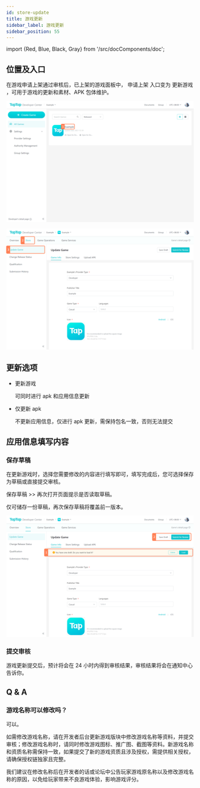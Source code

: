 ```yaml
---
id: store-update
title: 游戏更新
sidebar_label: 游戏更新
sidebar_position: 55
---
```

import {Red, Blue, Black, Gray} from '/src/docComponents/doc';


## 位置及入口

在游戏申请上架通过审核后，已上架的游戏面板中，<Blue> 申请上架 </Blue>入口变为 <Blue> 更新游戏 </Blue>，可用于游戏的更新和素材、APK 包体维护。

![ ](/img/Game-Update-1.png)  

![ ](/img/Game-Update-2.png)  

## 更新选项

- 更新游戏

    可同时进行 apk 和应用信息更新  

- 仅更新 apk

    不更新应用信息，仅进行 apk 更新，需保持包名一致，否则无法提交  

## 应用信息填写内容

### 保存草稿

在更新游戏时，选择您需要修改的内容进行填写即可，填写完成后，您可选择保存为草稿或直接提交审核。

保存草稿 >> 再次打开页面提示是否读取草稿。

仅可储存一份草稿，再次保存草稿将覆盖前一版本。

![ ](/img/Game-Update-3.png)  

### 提交审核

游戏更新提交后，预计将会在 24 小时内得到审核结果，审核结果将会在通知中心告诉你。

## Q & A

### 游戏名称可以修改吗？ 

可以。

如需修改游戏名称，请在开发者后台更新游戏版块中修改游戏名称等资料，并提交审核；修改游戏名称时，请同时修改游戏图标、推广图、截图等资料。新游戏名称和资质名称需保持一致，如果提交了新的游戏资质且涉及授权，需提供相关授权，请确保授权链独家且完整。

我们建议在修改名称后在开发者的话或论坛中公告玩家游戏原名称以及修改游戏名称的原因，以免给玩家带来不良游戏体验，影响游戏评分。